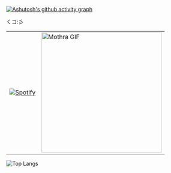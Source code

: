 [![Ashutosh's github activity graph](https://github-readme-activity-graph.vercel.app/graph?username=ada-carter&bg_color=ffffff&color=000000&line=e000d1&point=399711&area=true&hide_border=true)](https://github.com/ashutosh00710/github-readme-activity-graph)

くコ:彡


<table>
  <tr>
    <td>
      <a href="https://spotify-github-profile.kittinanx.com/api/view?uid=qhnv0arqiee2mmzf9vwph9z79&redirect=true">
        <img src="https://spotify-github-profile.kittinanx.com/api/view?uid=qhnv0arqiee2mmzf9vwph9z79&cover_image=true&theme=default&show_offline=true&background_color=ffffff&interchange=true&bar_color=53b14f&bar_color_cover=true" alt="Spotify">
      </a>
    </td>
    <td>
      <img src="https://github.com/atticus-carter/atticus-carter/raw/main/mothra.gif" width="320" height="320" alt="Mothra GIF">
    </td>
  </tr>
</table>

![Top Langs](https://github-readme-stats.vercel.app/api/top-langs/?username=ada-carter&layout=compact&langs_count=20)
